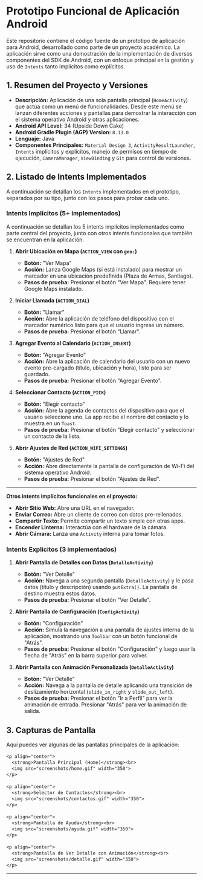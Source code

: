 # Prototipo Funcional de Aplicación Android

Este repositorio contiene el código fuente de un prototipo de aplicación para Android, desarrollado como parte de un proyecto académico. La aplicación sirve como una demostración de la implementación de diversos componentes del SDK de Android, con un enfoque principal en la gestión y uso de `Intents` tanto implícitos como explícitos.

## 1. Resumen del Proyecto y Versiones

*   **Descripción:** Aplicación de una sola pantalla principal (`HomeActivity`) que actúa como un menú de funcionalidades. Desde este menú se lanzan diferentes acciones y pantallas para demostrar la interacción con el sistema operativo Android y otras aplicaciones.
*   **Android API Level:** 34 (Upside Down Cake)
*   **Android Gradle Plugin (AGP) Version:** `8.13.0`
*   **Lenguaje:** Java
*   **Componentes Principales:** `Material Design 3`, `ActivityResultLauncher`, `Intents` implícitos y explícitos, manejo de permisos en tiempo de ejecución, `CameraManager`, `ViewBinding` y `Git` para control de versiones.

## 2. Listado de Intents Implementados

A continuación se detallan los `Intents` implementados en el prototipo, separados por su tipo, junto con los pasos para probar cada uno.

### Intents Implícitos (5+ implementados)

A continuación se detallan los 5 intents implícitos implementados como parte central del proyecto, junto con otros intents funcionales que también se encuentran en la aplicación.

1.  **Abrir Ubicación en Mapa (`ACTION_VIEW` con `geo:`)**
    *   **Botón:** "Ver Mapa"
    *   **Acción:** Lanza Google Maps (si está instalado) para mostrar un marcador en una ubicación predefinida (Plaza de Armas, Santiago).
    *   **Pasos de prueba:** Presionar el botón "Ver Mapa". Requiere tener Google Maps instalado.

2.  **Iniciar Llamada (`ACTION_DIAL`)**
    *   **Botón:** "Llamar"
    *   **Acción:** Abre la aplicación de teléfono del dispositivo con el marcador numérico listo para que el usuario ingrese un número.
    *   **Pasos de prueba:** Presionar el botón "Llamar".

3.  **Agregar Evento al Calendario (`ACTION_INSERT`)**
    *   **Botón:** "Agregar Evento"
    *   **Acción:** Abre la aplicación de calendario del usuario con un nuevo evento pre-cargado (título, ubicación y hora), listo para ser guardado.
    *   **Pasos de prueba:** Presionar el botón "Agregar Evento".

4.  **Seleccionar Contacto (`ACTION_PICK`)**
    *   **Botón:** "Elegir contacto"
    *   **Acción:** Abre la agenda de contactos del dispositivo para que el usuario seleccione uno. La app recibe el nombre del contacto y lo muestra en un `Toast`.
    *   **Pasos de prueba:** Presionar el botón "Elegir contacto" y seleccionar un contacto de la lista.

5.  **Abrir Ajustes de Red (`ACTION_WIFI_SETTINGS`)**
    *   **Botón:** "Ajustes de Red"
    *   **Acción:** Abre directamente la pantalla de configuración de Wi-Fi del sistema operativo Android.
    *   **Pasos de prueba:** Presionar el botón "Ajustes de Red".

---
**Otros intents implícitos funcionales en el proyecto:**
*   **Abrir Sitio Web:** Abre una URL en el navegador.
*   **Enviar Correo:** Abre un cliente de correo con datos pre-rellenados.
*   **Compartir Texto:** Permite compartir un texto simple con otras apps.
*   **Encender Linterna:** Interactúa con el hardware de la cámara.
*   **Abrir Cámara:** Lanza una `Activity` interna para tomar fotos.

### Intents Explícitos (3 implementados)

1.  **Abrir Pantalla de Detalles con Datos (`DetalleActivity`)**
    *   **Botón:** "Ver Detalle"
    *   **Acción:** Navega a una segunda pantalla (`DetalleActivity`) y le pasa datos (título y descripción) usando `putExtra()`. La pantalla de destino muestra estos datos.
    *   **Pasos de prueba:** Presionar el botón "Ver Detalle".

2.  **Abrir Pantalla de Configuración (`ConfigActivity`)**
    *   **Botón:** "Configuración"
    *   **Acción:** Simula la navegación a una pantalla de ajustes interna de la aplicación, mostrando una `Toolbar` con un botón funcional de "Atrás".
    *   **Pasos de prueba:** Presionar el botón "Configuración" y luego usar la flecha de "Atrás" en la barra superior para volver.

3.  **Abrir Pantalla con Animación Personalizada (`DetalleActivity`)**
    *   **Botón:** "Ver Detalle"
    *   **Acción:** Navega a la pantalla de detalle aplicando una transición de deslizamiento horizontal (`slide_in_right` y `slide_out_left`).
    *   **Pasos de prueba:** Presionar el botón "Ir a Perfil" para ver la animación de entrada. Presionar "Atrás" para ver la animación de salida.

## 3. Capturas de Pantalla

Aquí puedes ver algunas de las pantallas principales de la aplicación:

    <p align="center">
      <strong>Pantalla Principal (Home)</strong><br>
      <img src="screenshots/home.gif" width="350">
    </p>

    <p align="center">
      <strong>Selector de Contactos</strong><br>
      <img src="screenshots/contactos.gif" width="350">
    </p>

    <p align="center">
      <strong>Pantalla de Ayuda</strong><br>
      <img src="screenshots/ayuda.gif" width="350">
    </p>

    <p align="center">
      <strong>Pantalla de Ver Detalle con Animación</strong><br>
      <img src="screenshots/detalle.gif" width="350">
    </p>

---
